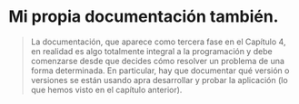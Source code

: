 # Mi propia documentación también.

> La documentación, que aparece como tercera fase en el Capítulo 4, en realidad es algo totalmente integral a la programación y debe comenzarse desde que decides cómo resolver un problema de una forma determinada. En particular, hay que documentar qué versión o versiones se están usando apra desarrollar y probar la aplicación (lo que hemos visto en el capítulo anterior). 
